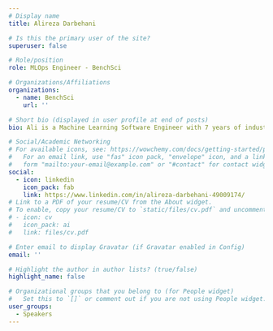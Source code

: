 ```yaml
---
# Display name
title: Alireza Darbehani

# Is this the primary user of the site?
superuser: false

# Role/position
role: MLOps Engineer - BenchSci

# Organizations/Affiliations
organizations:
  - name: BenchSci
    url: ''

# Short bio (displayed in user profile at end of posts)
bio: Ali is a Machine Learning Software Engineer with 7 years of industry experience. He is currently focused on building the MLOps platform at BenchSci using open-sourced tools and cloud services.

# Social/Academic Networking
# For available icons, see: https://wowchemy.com/docs/getting-started/page-builder/#icons
#   For an email link, use "fas" icon pack, "envelope" icon, and a link in the
#   form "mailto:your-email@example.com" or "#contact" for contact widget.
social:
  - icon: linkedin
    icon_pack: fab
    link: https://www.linkedin.com/in/alireza-darbehani-49009174/
# Link to a PDF of your resume/CV from the About widget.
# To enable, copy your resume/CV to `static/files/cv.pdf` and uncomment the lines below.
# - icon: cv
#   icon_pack: ai
#   link: files/cv.pdf

# Enter email to display Gravatar (if Gravatar enabled in Config)
email: ''

# Highlight the author in author lists? (true/false)
highlight_name: false

# Organizational groups that you belong to (for People widget)
#   Set this to `[]` or comment out if you are not using People widget.
user_groups:
  - Speakers
---
```

